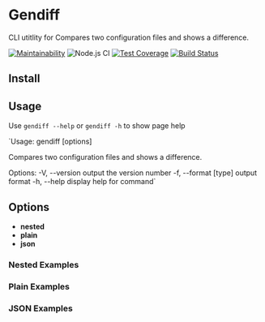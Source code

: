#  Gendiff

CLI utitlity for Compares two configuration files and shows a difference.   



[![Maintainability](https://api.codeclimate.com/v1/badges/64265dba2628baec6e37/maintainability)](https://codeclimate.com/github/DrannikovVladimir/frontend-project-lvl2/maintainability)
![Node.js CI](https://github.com/DrannikovVladimir/frontend-project-lvl2/workflows/Node.js%20CI/badge.svg)
[![Test Coverage](https://api.codeclimate.com/v1/badges/64265dba2628baec6e37/test_coverage)](https://codeclimate.com/github/DrannikovVladimir/frontend-project-lvl2/test_coverage)
[![Build Status](https://travis-ci.com/DrannikovVladimir/frontend-project-lvl2.svg?branch=master)](https://travis-ci.com/DrannikovVladimir/frontend-project-lvl2)


## Install   




## Usage   

Use `gendiff --help` or `gendiff -h` to show page help   

`Usage: gendiff [options] <firstConfig> <secondConfig>

Compares two configuration files and shows a difference.

Options:
  -V, --version        output the version number
  -f, --format [type]  output format
  -h, --help           display help for command`   


## Options   

- __nested__
- __plain__
- __json__   


### Nested Examples   


### Plain Examples   


### JSON Examples   

